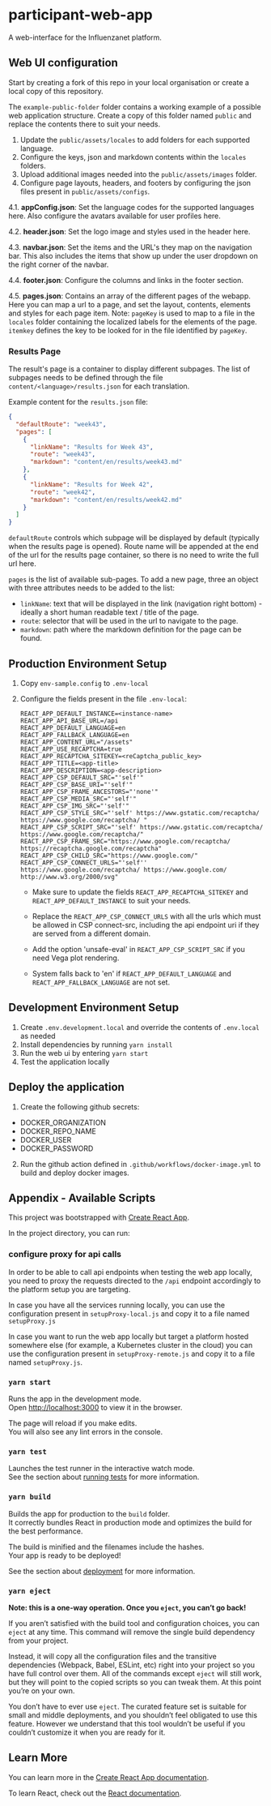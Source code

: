 # participant-web-app

A web-interface for the Influenzanet platform.

## Web UI configuration

Start by creating a fork of this repo in your local organisation or create a local copy of this repository.

The `example-public-folder` folder contains a working example of a possible web application structure. Create a copy of this folder named `public` and replace the contents there to suit your needs.

1. Update the `public/assets/locales` to add folders for each supported language.
2. Configure the keys, json and markdown contents within the `locales` folders.
3. Upload additional images needed into the `public/assets/images` folder.
4. Configure page layouts, headers, and footers by configuring the json files present in `public/assets/configs`.

4.1. **appConfig.json**: Set the language codes for the supported languages here. Also configure the avatars available for user profiles here.

4.2. **header.json**: Set the logo image and styles used in the header here.

4.3. **navbar.json**: Set the items and the URL's they map on the navigation bar. This also includes the items that show up under the user dropdown on the right corner of the navbar.

4.4. **footer.json**: Configure the columns and links in the footer section.

4.5. **pages.json**: Contains an array of the different pages of the webapp. Here you can map a url to a page, and set the layout, contents, elements and styles for each page item. Note: `pageKey` is used to map to a file in the `locales` folder containing the localized labels for the elements of the page. `itemkey` defines the key to be looked for in the file identified by `pageKey`.


### Results Page

The result's page is a container to display different subpages. The list of subpages needs to be defined through the file `content/<language>/results.json` for each translation.

Example content for the `results.json` file:

``` json
{
  "defaultRoute": "week43",
  "pages": [
    {
      "linkName": "Results for Week 43",
      "route": "week43",
      "markdown": "content/en/results/week43.md"
    },
    {
      "linkName": "Results for Week 42",
      "route": "week42",
      "markdown": "content/en/results/week42.md"
    }
  ]
}
```

`defaultRoute` controls which subpage will be displayed by default (typically when the results page is opened). Route name will be appended at the end of the url for the results page container, so there is no need to write the full url here.

`pages` is the list of available sub-pages. To add a new page, three an object with three attributes needs to be added to the list:

- `linkName`: text that will be displayed in the link (navigation right bottom) - ideally a short human readable text / title of the page.
- `route`: selector that will be used in the url to navigate to the page.
- `markdown`: path where the markdown definition for the page can be found.

## Production Environment Setup

1. Copy `env-sample.config` to `.env-local`
2. Configure the fields present in the file `.env-local`:

    ```
    REACT_APP_DEFAULT_INSTANCE=<instance-name>
    REACT_APP_API_BASE_URL=/api
    REACT_APP_DEFAULT_LANGUAGE=en
    REACT_APP_FALLBACK_LANGUAGE=en
    REACT_APP_CONTENT_URL="/assets"
    REACT_APP_USE_RECAPTCHA=true
    REACT_APP_RECAPTCHA_SITEKEY=<reCaptcha_public_key>
    REACT_APP_TITLE=<app-title>
    REACT_APP_DESCRIPTION=<app-description>
    REACT_APP_CSP_DEFAULT_SRC="'self'"
    REACT_APP_CSP_BASE_URI="'self'"
    REACT_APP_CSP_FRAME_ANCESTORS="'none'"
    REACT_APP_CSP_MEDIA_SRC="'self'"
    REACT_APP_CSP_IMG_SRC="'self'"
    REACT_APP_CSP_STYLE_SRC="'self' https://www.gstatic.com/recaptcha/ https://www.google.com/recaptcha/ "
    REACT_APP_CSP_SCRIPT_SRC="'self' https://www.gstatic.com/recaptcha/ https://www.google.com/recaptcha/"
    REACT_APP_CSP_FRAME_SRC="https://www.google.com/recaptcha/ https://recaptcha.google.com/recaptcha"
    REACT_APP_CSP_CHILD_SRC="https://www.google.com/"
    REACT_APP_CSP_CONNECT_URLS="'self'' https://www.google.com/recaptcha/ https://www.google.com/ http://www.w3.org/2000/svg"
    ```

    - Make sure to update the fields `REACT_APP_RECAPTCHA_SITEKEY` and `REACT_APP_DEFAULT_INSTANCE` to suit your needs.

    - Replace the `REACT_APP_CSP_CONNECT_URLS` with all the urls which must be allowed in CSP connect-src, including the api endpoint uri if they are served from a different domain.

    - Add the option 'unsafe-eval' in `REACT_APP_CSP_SCRIPT_SRC` if you need Vega plot rendering.

    - System falls back to 'en' if `REACT_APP_DEFAULT_LANGUAGE` and `REACT_APP_FALLBACK_LANGUAGE` are not set.
    
## Development Environment Setup

1. Create `.env.development.local` and override the contents of `.env.local` as needed
2. Install dependencies by running ```yarn install```
3. Run the web ui by entering ```yarn start```
4. Test the application locally

## Deploy the application

1. Create the following github secrets:

- DOCKER_ORGANIZATION
- DOCKER_REPO_NAME
- DOCKER_USER
- DOCKER_PASSWORD

2. Run the github action defined in `.github/workflows/docker-image.yml` to build and deploy docker images.

## Appendix - Available Scripts

This project was bootstrapped with [Create React App](https://github.com/facebook/create-react-app).

In the project directory, you can run:

### configure proxy for api calls

In order to be able to call api endpoints when testing the web app locally, you need to proxy the requests directed to the `/api` endpoint accordingly to the platform setup you are targeting. 

In case you have all the services running locally, you can use the configuration present in `setupProxy-local.js` and copy it to a file named `setupProxy.js`

In case you want to run the web app locally but target a platform hosted somewhere else (for example, a Kubernetes cluster in the cloud) you can use the configuration present in `setupProxy-remote.js` and copy it to a file named `setupProxy.js`.

### `yarn start`

Runs the app in the development mode.<br />
Open [http://localhost:3000](http://localhost:3000) to view it in the browser.

The page will reload if you make edits.<br />
You will also see any lint errors in the console.

### `yarn test`

Launches the test runner in the interactive watch mode.<br />
See the section about [running tests](https://facebook.github.io/create-react-app/docs/running-tests) for more information.

### `yarn build`

Builds the app for production to the `build` folder.<br />
It correctly bundles React in production mode and optimizes the build for the best performance.

The build is minified and the filenames include the hashes.<br />
Your app is ready to be deployed!

See the section about [deployment](https://facebook.github.io/create-react-app/docs/deployment) for more information.

### `yarn eject`

**Note: this is a one-way operation. Once you `eject`, you can’t go back!**

If you aren’t satisfied with the build tool and configuration choices, you can `eject` at any time. This command will remove the single build dependency from your project.

Instead, it will copy all the configuration files and the transitive dependencies (Webpack, Babel, ESLint, etc) right into your project so you have full control over them. All of the commands except `eject` will still work, but they will point to the copied scripts so you can tweak them. At this point you’re on your own.

You don’t have to ever use `eject`. The curated feature set is suitable for small and middle deployments, and you shouldn’t feel obligated to use this feature. However we understand that this tool wouldn’t be useful if you couldn’t customize it when you are ready for it.

## Learn More

You can learn more in the [Create React App documentation](https://facebook.github.io/create-react-app/docs/getting-started).

To learn React, check out the [React documentation](https://reactjs.org/).
